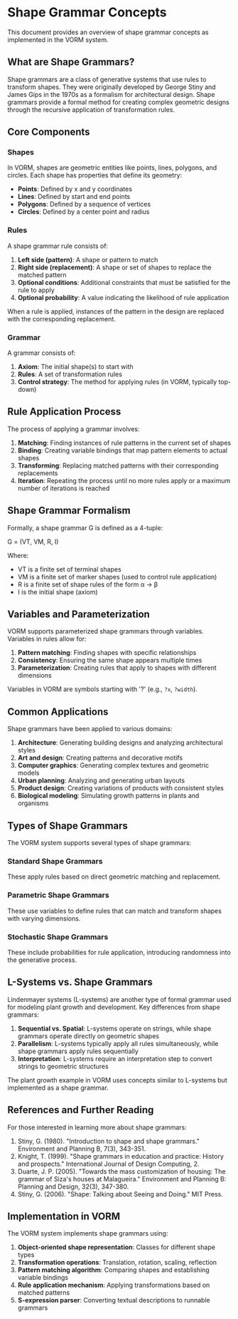 # Shape Grammar Concepts

This document provides an overview of shape grammar concepts as implemented in the VORM system.

## What are Shape Grammars?

Shape grammars are a class of generative systems that use rules to transform shapes. They were originally developed by George Stiny and James Gips in the 1970s as a formalism for architectural design. Shape grammars provide a formal method for creating complex geometric designs through the recursive application of transformation rules.

## Core Components

### Shapes

In VORM, shapes are geometric entities like points, lines, polygons, and circles. Each shape has properties that define its geometry:

- **Points**: Defined by x and y coordinates
- **Lines**: Defined by start and end points
- **Polygons**: Defined by a sequence of vertices
- **Circles**: Defined by a center point and radius

### Rules

A shape grammar rule consists of:

1. **Left side (pattern)**: A shape or pattern to match
2. **Right side (replacement)**: A shape or set of shapes to replace the matched pattern
3. **Optional conditions**: Additional constraints that must be satisfied for the rule to apply
4. **Optional probability**: A value indicating the likelihood of rule application

When a rule is applied, instances of the pattern in the design are replaced with the corresponding replacement.

### Grammar

A grammar consists of:

1. **Axiom**: The initial shape(s) to start with
2. **Rules**: A set of transformation rules
3. **Control strategy**: The method for applying rules (in VORM, typically top-down)

## Rule Application Process

The process of applying a grammar involves:

1. **Matching**: Finding instances of rule patterns in the current set of shapes
2. **Binding**: Creating variable bindings that map pattern elements to actual shapes
3. **Transforming**: Replacing matched patterns with their corresponding replacements
4. **Iteration**: Repeating the process until no more rules apply or a maximum number of iterations is reached

## Shape Grammar Formalism

Formally, a shape grammar G is defined as a 4-tuple:

G = (VT, VM, R, I)

Where:
- VT is a finite set of terminal shapes
- VM is a finite set of marker shapes (used to control rule application)
- R is a finite set of shape rules of the form α → β
- I is the initial shape (axiom)

## Variables and Parameterization

VORM supports parameterized shape grammars through variables. Variables in rules allow for:

1. **Pattern matching**: Finding shapes with specific relationships
2. **Consistency**: Ensuring the same shape appears multiple times
3. **Parameterization**: Creating rules that apply to shapes with different dimensions

Variables in VORM are symbols starting with '?' (e.g., `?x`, `?width`).

## Common Applications

Shape grammars have been applied to various domains:

1. **Architecture**: Generating building designs and analyzing architectural styles
2. **Art and design**: Creating patterns and decorative motifs
3. **Computer graphics**: Generating complex textures and geometric models
4. **Urban planning**: Analyzing and generating urban layouts
5. **Product design**: Creating variations of products with consistent styles
6. **Biological modeling**: Simulating growth patterns in plants and organisms

## Types of Shape Grammars

The VORM system supports several types of shape grammars:

### Standard Shape Grammars

These apply rules based on direct geometric matching and replacement.

### Parametric Shape Grammars

These use variables to define rules that can match and transform shapes with varying dimensions.

### Stochastic Shape Grammars

These include probabilities for rule application, introducing randomness into the generative process.

## L-Systems vs. Shape Grammars

Lindenmayer systems (L-systems) are another type of formal grammar used for modeling plant growth and development. Key differences from shape grammars:

1. **Sequential vs. Spatial**: L-systems operate on strings, while shape grammars operate directly on geometric shapes
2. **Parallelism**: L-systems typically apply all rules simultaneously, while shape grammars apply rules sequentially
3. **Interpretation**: L-systems require an interpretation step to convert strings to geometric structures

The plant growth example in VORM uses concepts similar to L-systems but implemented as a shape grammar.

## References and Further Reading

For those interested in learning more about shape grammars:

1. Stiny, G. (1980). "Introduction to shape and shape grammars." Environment and Planning B, 7(3), 343-351.
2. Knight, T. (1999). "Shape grammars in education and practice: History and prospects." International Journal of Design Computing, 2.
3. Duarte, J. P. (2005). "Towards the mass customization of housing: The grammar of Siza's houses at Malagueira." Environment and Planning B: Planning and Design, 32(3), 347-380.
4. Stiny, G. (2006). "Shape: Talking about Seeing and Doing." MIT Press.

## Implementation in VORM

The VORM system implements shape grammars using:

1. **Object-oriented shape representation**: Classes for different shape types
2. **Transformation operations**: Translation, rotation, scaling, reflection
3. **Pattern matching algorithm**: Comparing shapes and establishing variable bindings
4. **Rule application mechanism**: Applying transformations based on matched patterns
5. **S-expression parser**: Converting textual descriptions to runnable grammars
